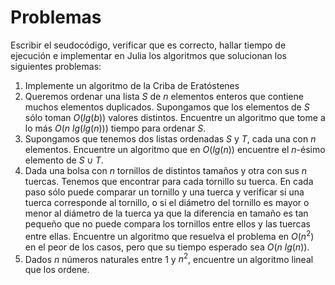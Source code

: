 # Problemas 

Escribir el seudocódigo, verificar que es correcto, hallar tiempo de ejecución e implementar en Julia los algoritmos que solucionan los siguientes problemas:

1. Implemente un algoritmo de la Criba de Eratóstenes
2. Queremos ordenar una lista $S$ de $n$ elementos enteros que contiene muchos elementos duplicados. Supongamos que los elementos de $S$ sólo toman $O(lg(b))$ valores distintos. Encuentre un algoritmo que tome a lo más $O(n\ lg(lg(n)))$ tiempo para ordenar $S$.
3. Supongamos que tenemos dos listas ordenadas $S$ y $T$, cada una con $n$ elementos. Encuentre un algoritmo que en $O(lg(n))$ encuentre el $n$-ésimo elemento de $S \cup T$.
4. Dada una bolsa con $n$ tornillos de distintos tamaños y otra con sus $n$ tuercas. Tenemos que encontrar para cada tornillo su tuerca. En cada paso sólo puede comparar un tornillo y una tuerca y verificar si una tuerca corresponde al tornillo, o si el diámetro del tornillo es mayor o menor al diámetro de la tuerca ya que la diferencia en tamaño es tan pequeño que no puede compara los tornillos entre ellos y las tuercas entre ellas. Encuentre un algoritmo que resuelva el problema en $O(n^2)$ en el peor de los casos, pero que su tiempo esperado sea $O(n\ lg(n))$.
5. Dados $n$ números naturales entre $1$ y $n^2$, encuentre un algoritmo lineal que los ordene.